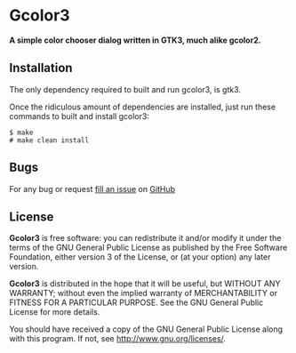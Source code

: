 Gcolor3
=========

**A simple color chooser dialog written in GTK3, much alike gcolor2.**

Installation
------------

The only dependency required to built and run gcolor3, is gtk3.

Once the ridiculous amount of dependencies are installed, just run these commands to built and install gcolor3:

    $ make
    # make clean install

Bugs
----

For any bug or request [fill an issue][bug] on [GitHub][ghp]

  [bug]: https://github.com/Unia/gcolor3/issues
  [ghp]: https://github.com/Unia/gcolor3


License
-------
**Gcolor3** is free software: you can redistribute it and/or modify it under the terms of the GNU General Public License as published by the Free Software Foundation, either version 3 of the License, or (at your option) any later version.

**Gcolor3** is distributed in the hope that it will be useful, but WITHOUT ANY WARRANTY; without even the implied warranty of MERCHANTABILITY or FITNESS FOR A PARTICULAR PURPOSE. See the GNU General Public License for more details.

You should have received a copy of the GNU General Public License along with this program.  If not, see <http://www.gnu.org/licenses/>.
